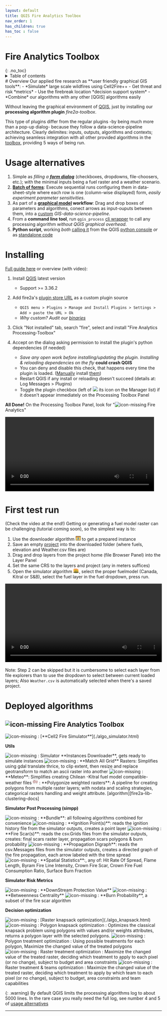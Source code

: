 ```yaml
---
layout: default
title: QGIS Fire Analytics Toolbox
nav_order: 1
has_children: true
has_toc : false
---
```

<h1>
Fire Analytics Toolbox
</h1>
{: .no_toc}
<details closed markdown="block">
  <summary>
    Table of contents
  </summary>
  {: .text-delta }
1. TOC
{:toc}
</details>
# Overview
Our applied fire research as **user friendly graphical GIS tools**:
- *Simulate* large scale wildfires using Cell2Fire++
- Get threat and risk *metrics*
- Use the firebreak location *decision support system*
- *Combine* our algorithms with any other [QGIS] algorithms easily

Without leaving the graphical environment of [QGIS], just by installing our **processing algorithm plugin** *fire2a-toolbox*.

This type of plugins differ from the regular plugins -by being much more than a pop-up dialog- because they follow a data-science-pipeline architecture. 
Clearly delimites: inputs, outputs, algorithms and contexts; achieving seamless integration with all other provided algorithms in the [toolbox], providing 5 ways of being run.

# Usage alternatives
1. Simple as *filling a **[form dialog]*** (checkboxes, dropdowns, file-choosers, etc.); with the minimal inputs being a fuel raster and a weather scenario. 
2. **[Batch of forms]**: Execute sequential runs configuring them in data-sheet-style where each row is one (column-wise displayed) form, *easily experiment parameter sensitivities*.
3. As part of a **[graphical model] workflow**: Drag and drop boxes of parameters and algorithms, conect arrows as input-ouputs between them, into a [custom] *GIS-data-science-pipeline*.
4. From a **command line tool**, run `qgis_process` [cli wrapper] to call any processing algorithm *without QGIS graphical overhead*.
5. **Python script**, working *both* [calling it] from the QGIS [python console] *or* as [standalone code]

# Installing
[Full guide here](/qgis-management) or overview (with video):
1. Install [QGIS] latest version 
   - Support >= 3.36.2 

1. Add fire2a's [plugin store URL][toolbox-server] as a custom plugin source
   - `QGIS menu > Plugins > Manage and Install Plugins > Settings > Add > paste the URL > Ok`
   - _Why custom? Audit our [binaries](https://github.com/fire2a/C2F-W/actions)_

1. Click "Not installed" tab, search "fire", select and install "Fire Analytics Processing-Toolbox"

1. Accept on the dialog asking permission to install the plugin's python dependencies (if needed)
   - _Save any open work before installing/updating the plugin. Installing & reloading dependencies on the fly_ __could crash QGIS__
   - You can deny and disable this check, that happens every time the plugin is loaded. ([Manually][fire2a-lib-pypi] install [them](https://github.com/fire2a/fire-analytics-qgis-processing-toolbox-plugin/blob/main/fireanalyticstoolbox/dependencies_handler.txt))
   - Restart QGIS if any install or reloading doesn't succeed (details at: Log Messages > Plugins)
   - Toggle the plugin checkbox (left of <img src="https://raw.githubusercontent.com/fire2a/fire-analytics-qgis-processing-toolbox-plugin/main/fireanalyticstoolbox/assets/forestfire.svg" style="height: 16px"> its icon on the Manager list) if it doesn't appear immediately on the Processing Toolbox Panel

**All Done!** On the Processing Toolbox Panel, look for "<img src="https://raw.githubusercontent.com/fire2a/fire-analytics-qgis-processing-toolbox-plugin/main/fireanalyticstoolbox/assets/bonfire.svg"  alt='icon-missing' style="height: 16px"> Fire Analytics"

<video controls loop style="width: 95%;">
  <source src="./img/installation.mp4" type="video/mp4">
  Your browser does not support the video tag.
</video>

# First test run
(Check the video at the end!) Getting or generating a fuel model raster can be challenging (tutorial coming soon), so the simplest way is to:
1. Use the downloader algorithm <img src="./img/downloader.svg"  style="height: 16px"> to get a prepared instance
2. Save an empty [project] into the downloaded folder (where fuels, elevation and Weather.csv files are)
3. Drag and drop layers from the project home (file Browser Panel) into the Layer Panel
4. Set the same CRS to the layers and project (any in meters suffices)
5. Open the simulator algorithm <img src="./img/forestfire.svg"  style="height: 16px">, select the proper fuelmodel (Canada, Kitral or S&B), select the fuel layer in the fuel dropdown, press run.

<a name="anchor"> </a>
<video controls loop style="width: 100%;">
  <source src="./img/first_run.mp4" type="video/mp4">
  Your browser does not support the video tag.
</video>

Note: Step 2 can be skipped but it is cumbersome to select each layer from file explorers than to use the dropdown to select between current loaded layers; Also `Weather.csv` is automatically selected when there's a saved project.

# Deployed algorithms

## **<img src="https://raw.githubusercontent.com/fire2a/fire-analytics-qgis-processing-toolbox-plugin/main/fireanalyticstoolbox/assets/bonfire.svg"  alt='icon-missing' style="height: 24px"> Fire Analytics Toolbox** 

<img src="https://raw.githubusercontent.com/fire2a/fire-analytics-qgis-processing-toolbox-plugin/main/fireanalyticstoolbox/assets/forestfire.svg"  alt='icon-missing' style="height: 16px">
: [**Cell2 Fire Simulator**](./algo_simulator.html)

**Utils**

<img src="https://raw.githubusercontent.com/fire2a/fire-analytics-qgis-processing-toolbox-plugin/main/fireanalyticstoolbox/assets/downloader.svg"  alt='icon-missing' style="height: 16px">
: Simulator **Instances Downloader**, gets ready to simulate instances

<img src="https://raw.githubusercontent.com/fire2a/fire-analytics-qgis-processing-toolbox-plugin/main/fireanalyticstoolbox/assets/match_aii.svg"  alt='icon-missing' style="height: 16px">
: **Match AII Grid** Rasters: Simplifies using gdal translate thrice, to clip extent, then resize and replace geotransform to match an ascii raster into another

<img src="https://raw.githubusercontent.com/fire2a/fire-analytics-qgis-processing-toolbox-plugin/main/fireanalyticstoolbox/assets/meteo.svg"  alt='icon-missing' style="height: 16px">
: **Meteo**: Simplifies creating Chilean -Kitral fuel model compatible- weather files

<img src="https://raw.githubusercontent.com/fire2a/fire-analytics-qgis-processing-toolbox-plugin/main/fireanalyticstoolbox/assets/polygonize.png"  alt='icon-missing' style="height: 16px">
: **Polygonize weighted rasters**: A pipeline for creating polygons from multiple raster layers; with nodata and scaling strategies, categorical rasters handling and weight attribute. [algorithm][fire2a-lib-clustering-docs]

**Simulator Post Processing (simpp)**

<img src="https://raw.githubusercontent.com/fire2a/fire-analytics-qgis-processing-toolbox-plugin/main/fireanalyticstoolbox/assets/cog.svg"  alt='icon-missing' style="height: 16px">
: **Bundle**: all following algorithms combined for convenience

<img src="https://raw.githubusercontent.com/fire2a/fire-analytics-qgis-processing-toolbox-plugin/main/fireanalyticstoolbox/assets/ignitionpoint.svg"  alt='icon-missing' style="height: 16px">
: **Ignition Point(s)**: reads the ignition history file from the simulator outputs, creates a point layer

<img src="https://raw.githubusercontent.com/fire2a/fire-analytics-qgis-processing-toolbox-plugin/main/fireanalyticstoolbox/assets/bodyscar.svg"  alt='icon-missing' style="height: 16px">
: **Fire Scar(s)**: reads the csv.Grids files from the simulator outputs, creates: final scars raster layer, propagation scars polygons & burn probability

<img src="https://raw.githubusercontent.com/fire2a/fire-analytics-qgis-processing-toolbox-plugin/main/fireanalyticstoolbox/assets/burntime.svg"  alt='icon-missing' style="height: 16px">
: **Propagation Digraph**: reads the csv.Messages files from the simulator outputs, creates a directed graph of the fire propagation, each arrow labeled with the time spread

<img src="https://raw.githubusercontent.com/fire2a/fire-analytics-qgis-processing-toolbox-plugin/main/fireanalyticstoolbox/assets/fireface.svg"  alt='icon-missing' style="height: 16px">
: **Spatial Statistics**:, any of: Hit Rate Of Spread, Flame Length, Byram Fire Line Intensity, Crown Fire Scar, Crown Fire Fuel Consumption Ratio, Surface Burn Fraction

**Simulator Risk Metrics**

<img src="https://raw.githubusercontent.com/fire2a/fire-analytics-qgis-processing-toolbox-plugin/main/fireanalyticstoolbox/assets/dpv.svg"  alt='icon-missing' style="height: 16px">
: **DownStream Protection Value**

<img src="https://raw.githubusercontent.com/fire2a/fire-analytics-qgis-processing-toolbox-plugin/main/fireanalyticstoolbox/assets/bc.svg"  alt='icon-missing' style="height: 16px">
: **Betweenness Centrality**

<img src="https://raw.githubusercontent.com/fire2a/fire-analytics-qgis-processing-toolbox-plugin/main/fireanalyticstoolbox/assets/bodyscar.svg"  alt='icon-missing' style="height: 16px">
: **Burn Probability**,  a subset of the fire scar algorithm

**Decision optimization**

<img src="https://raw.githubusercontent.com/fire2a/fire-analytics-qgis-processing-toolbox-plugin/main/fireanalyticstoolbox/assets/firebreakmap.svg"  alt='icon-missing' style="height: 16px">
: [Raster knapsack optimization](./algo_knapsack.html)

<img src="https://raw.githubusercontent.com/fire2a/fire-analytics-qgis-processing-toolbox-plugin/main/fireanalyticstoolbox/assets/firebreakmap.svg"  alt='icon-missing' style="height: 16px">
: Polygon knapsack optimization : Optimizes the classical knapsack problem using polygons with values and/or weights attributes, returns a polygon layer with the selected polygons.

<img src="https://raw.githubusercontent.com/fire2a/fire-analytics-qgis-processing-toolbox-plugin/main/fireanalyticstoolbox/assets/firebreakmap.svg"  alt='icon-missing' style="height: 16px">
: Polygon treatment optimization : Using possible treatments for each polygon, Maximize the changed value of the treated polygons

<img src="https://raw.githubusercontent.com/fire2a/fire-analytics-qgis-processing-toolbox-plugin/main/fireanalyticstoolbox/assets/firebreakmap.svg"  alt='icon-missing' style="height: 16px">
: Raster treatment optimization : Maximize the changed value of the treated raster, deciding which treatment to apply to each pixel (or no change), subject to budget and area constraints

<img src="https://raw.githubusercontent.com/fire2a/fire-analytics-qgis-processing-toolbox-plugin/main/fireanalyticstoolbox/assets/firebreakmap.svg"  alt='icon-missing' style="height: 16px">
: Raster treatment & teams optimization : Maximize the changed value of the treated raster, deciding which treatment to apply by which team to each pixel (or no change), subject to budget, area constraints and team capabilities

{: .warning}
By default QGIS limits the processing algorithms log to about 5000 lines. In the rare case you really need the full log, see number 4 and 5 of [usage alternatives](https://fire2a.github.io/docs/qgis-toolbox/index.html#usage-alternatives)

---
[QGIS]: https://qgis.org

[requirements.txt]: https://raw.githubusercontent.com/fire2a/fire-analytics-qgis-processing-toolbox-plugin/main/fireanalyticstoolbox/requirements.txt 
[requirements.dev.txt]: https://raw.githubusercontent.com/fire2a/fire-analytics-qgis-processing-toolbox-plugin/main/requirements.dev.txt

[Scott&Burgan-dialog-server]: https://fdobad.github.io/qgis-processingplugin-template/plugins.xml
[Kitral simulator dialog-server]: https://fdobad.github.io/fire2am-kitral/plugins.xml 
[toolbox-repo]: https://www.github.com/fire2a/fire-analytics-qgis-processing-toolbox-plugin
[c2f-repo]: https://www.github.com/fire2a/fire-analytics-qgis-processing-toolbox-plugin
[fire2a-lib-repo]: https://www.github.com/fire2a/fire2a-lib
[fire2a-lib-requirements]: https://github.com/fire2a/fire2a-lib/blob/d6a08bd78ba1388e6548170ebfcc20077eff7f5e/pyproject.toml#L20
[fire2a-lib-pypi]: https://pypi.org/project/fire2a-lib/
[fire2a-lib-clustering-docs]: https://fire2a.github.io/fire2a-lib/fire2a/agglomerative_clustering.html


[graphical model]: https://docs.qgis.org/latest/en/docs/user_manual/processing/modeler.html
[toolbox]: https://docs.qgis.org/latest/en/docs/user_manual/processing/toolbox.html
[form dialog]: https://docs.qgis.org/latest/en/docs/user_manual/processing/toolbox.html#the-algorithm-dialog
[Batch of forms]: https://docs.qgis.org/latest/en/docs/user_manual/processing/batch.html#processing-batch
[cli wrapper]: https://docs.qgis.org/latest/en/docs/user_manual/processing/standalone.html
[python console]: https://docs.qgis.org/latest/en/docs/user_manual/plugins/python_console.html#console
[calling it]: https://docs.qgis.org/latest/en/docs/user_manual/processing/console.html
[standalone code]: https://raw.githubusercontent.com/fire2a/fire-analytics-qgis-processing-toolbox-plugin/main/script_samples/standalone.py
[custom]: https://github.com/fire2a/fire-analytics-qgis-processing-toolbox-plugin/tree/main/graphical_models
[plugin manager]: https://docs.qgis.org/latest/en/docs/training_manual/qgis_plugins/fetching_plugins.html

[toolbox-server]: https://fire2a.github.io/fire-analytics-qgis-processing-toolbox-plugin/plugins.xml
[toolbox-releases]: https://github.com/fire2a/fire-analytics-qgis-processing-toolbox-plugin/releases
[project]: https://docs.qgis.org/3.28/en/docs/user_manual/introduction/project_files.html

[forestfire]: https://raw.githubusercontent.com/fire2a/fire-analytics-qgis-processing-toolbox-plugin/main/fireanalyticstoolbox/assets/forestfire.svg
